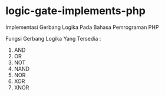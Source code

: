 # logic-gate-implements-php
Implementasi Gerbang Logika Pada Bahasa Pemrograman PHP

Fungsi Gerbang Logika Yang Tersedia :
  1. AND
  2. OR
  3. NOT
  4. NAND
  5. NOR
  6. XOR
  7. XNOR
